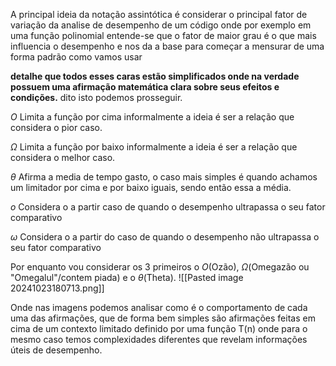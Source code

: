 A principal ideia da notação assintótica é considerar o principal fator de variação da analise de desempenho de um código onde por exemplo em uma função polinomial entende-se que o fator de maior grau é o que mais influencia o desempenho e nos da a base para começar a mensurar de uma forma padrão como vamos usar 

__detalhe que todos esses caras estão simplificados onde na verdade possuem uma afirmação matemática clara sobre seus efeitos e condições.__ dito isto podemos prosseguir.

 $O$ Limita a função por cima  informalmente a ideia é ser a relação que considera o pior caso.

 $\Omega$ Limita a função por baixo informalmente a ideia é ser a relação que considera o melhor caso. 

$\theta$ Afirma a media de tempo gasto, o caso mais simples é quando achamos um limitador por cima e por baixo iguais, sendo então essa a média.

 $o$ Considera o a partir caso de quando o desempenho ultrapassa o seu fator comparativo

 $\omega$ Considera o a partir do caso de quando o desempenho não ultrapassa o seu fator comparativo 



Por enquanto vou considerar os 3  primeiros o $O$(Ozão), $\Omega$(Omegazão ou "Omegalul"/contem piada) e o $\theta$(Theta).
![[Pasted image 20241023180713.png]]

Onde nas imagens podemos analisar como é o comportamento de cada uma das afirmações, que de forma bem simples são afirmações feitas em cima de um contexto limitado definido por uma função T(n) onde para o mesmo caso temos complexidades diferentes que revelam informações úteis de desempenho.
